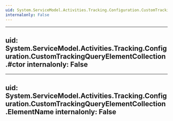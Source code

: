 ```yaml
---
uid: System.ServiceModel.Activities.Tracking.Configuration.CustomTrackingQueryElementCollection
internalonly: False
---
```


---
uid: System.ServiceModel.Activities.Tracking.Configuration.CustomTrackingQueryElementCollection.#ctor
internalonly: False
---

---
uid: System.ServiceModel.Activities.Tracking.Configuration.CustomTrackingQueryElementCollection.ElementName
internalonly: False
---
